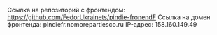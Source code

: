 Ссылка на репозиторий с фронтендом: https://github.com/FedorUkrainets/pindie-fronendF
Ссылка на домен фронтенда: pindiefr.nomorepartiesco.ru
IP-адрес: 158.160.149.49